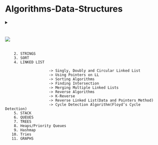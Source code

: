# Algorithms-Data-Structures

  <details>  <summary>  <h1> <img id="array" src="https://img.shields.io/badge/Arrays-17-brightgreen?style=for-the-badge"> </h1>  </summary>
                        -> Implementation Questions(Maths) <br>
                        -> Two Pointers <br>
                        -> Binary Search <br>
                        -> Divide and Conquer <br>
                        -> Matrix <br>
                        -> Sorting <br>
                        -> Bit manipulation <br>
                        -> Sliding Window <br>
                        -> Prefix and Suffix Sum <br>
                        -> Rotation and Reversal <br>
                        -> Important Algorithms <br>
                        -> Kadane's Algorithm <br>
                        -> Prime Sieve <br>
                        -> Manacher’s Algorithm <br>
                        -> Quick, Merge, Insertion, Selection, Bubble, Counting sort <br>
                        -> KMP,  Z’s, Rabin Karp <br>
                        -> Moore’s Voting Algorithm <br>
    </details>

        2. STRINGS
        3. SORT
        4. LINKED LIST
        
                        -> Singly, Doubly and Circular Linked List
                        -> Using Pointers on LL
                        -> Sorting Algorithms
                        -> Finding Intersection 
                        -> Merging Multiple Linked Lists
                        -> Reverse Algorithms
                        -> K-Reverse
                        -> Reverse Linked List(Data and Pointers Method)
                        -> Cycle Detection Algorithm(Floyd’s Cycle Detection)
        5. STACK
        6. QUEUES
        7. TREES
        8. Heaps/Priority Queues
        9. Hashmap
       10. Tries
       11. GRAPHS
        


